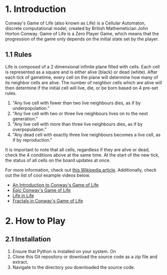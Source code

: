 # 1. Introduction
Conway's Game of Life (also known as Life) is a Cellular Automaton, discrete computational model, created by British Mathemetician John Horton Conway. 
Game of Life is a Zero Player Game, which means that the progression of the game only depends on the initial state set by the player.

## 1.1 Rules
Life is composed of a 2 dimensional infinite plane filled with cells.
Each cell is represented as a square and is either alive (black) or dead (white).
After each tick of gametime, every cell on the plane will determine how many of its neighbor cells are alive.
The number of neighbor cells which are alive will then determine if the initial cell will live, die, or be born based on 4 pre-set rules.

1. "Any live cell with fewer than two live neighbours dies, as if by underpopulation."
2. "Any live cell with two or three live neighbours lives on to the next generation."
3. "Any live cell with more than three live neighbours dies, as if by overpopulation."
4. "Any dead cell with exactly three live neighbours becomes a live cell, as if by reproduction."

It is important to note that all cells, regardless if they are alive or dead, check the 4 conditions above at the same time. 
At the start of the new tick, the status of all cells on the board updates at once. 

For more information, check out [this Wikipedia article](https://en.wikipedia.org/wiki/Conway%27s_Game_of_Life). 
Additionally, check out the list of cool example videos below.

* [An Introduction to Conway's Game of Life](https://www.youtube.com/watch?v=ouipbDkwHWA&t=206s)
* [Epic Conway's Game of Life](https://www.youtube.com/watch?v=C2vgICfQawE&t=126s)
* [Life in Life](https://www.youtube.com/watch?v=xP5-iIeKXE8)
* [Fractals in Conway's Game of Life](https://www.youtube.com/watch?v=I6GZ_ZtYBKE)

# 2. How to Play

## 2.1 Installation
1. Ensure that Python is installed on your system. On 
1. Clone this Git repository or download the source code as a zip file and extract.
2. Navigate to the directory you downloaded the source code.

